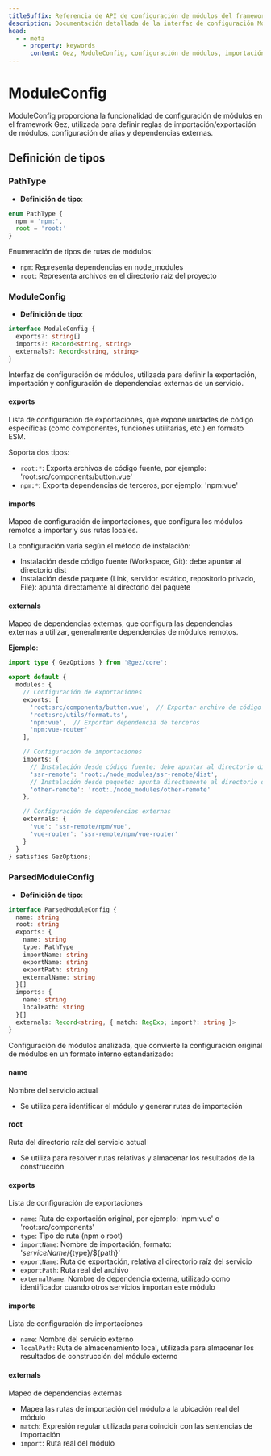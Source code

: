 ```yaml
---
titleSuffix: Referencia de API de configuración de módulos del framework Gez
description: Documentación detallada de la interfaz de configuración ModuleConfig del framework Gez, incluyendo reglas de importación/exportación de módulos, configuración de alias y gestión de dependencias externas, para ayudar a los desarrolladores a comprender en profundidad el sistema modular del framework.
head:
  - - meta
    - property: keywords
      content: Gez, ModuleConfig, configuración de módulos, importación/exportación de módulos, dependencias externas, configuración de alias, gestión de dependencias, framework de aplicaciones web
---
```


# ModuleConfig

ModuleConfig proporciona la funcionalidad de configuración de módulos en el framework Gez, utilizada para definir reglas de importación/exportación de módulos, configuración de alias y dependencias externas.

## Definición de tipos

### PathType

- **Definición de tipo**:
```ts
enum PathType {
  npm = 'npm:', 
  root = 'root:'
}
```

Enumeración de tipos de rutas de módulos:
- `npm`: Representa dependencias en node_modules
- `root`: Representa archivos en el directorio raíz del proyecto

### ModuleConfig

- **Definición de tipo**:
```ts
interface ModuleConfig {
  exports?: string[]
  imports?: Record<string, string>
  externals?: Record<string, string>
}
```

Interfaz de configuración de módulos, utilizada para definir la exportación, importación y configuración de dependencias externas de un servicio.

#### exports

Lista de configuración de exportaciones, que expone unidades de código específicas (como componentes, funciones utilitarias, etc.) en formato ESM.

Soporta dos tipos:
- `root:*`: Exporta archivos de código fuente, por ejemplo: 'root:src/components/button.vue'
- `npm:*`: Exporta dependencias de terceros, por ejemplo: 'npm:vue'

#### imports

Mapeo de configuración de importaciones, que configura los módulos remotos a importar y sus rutas locales.

La configuración varía según el método de instalación:
- Instalación desde código fuente (Workspace, Git): debe apuntar al directorio dist
- Instalación desde paquete (Link, servidor estático, repositorio privado, File): apunta directamente al directorio del paquete

#### externals

Mapeo de dependencias externas, que configura las dependencias externas a utilizar, generalmente dependencias de módulos remotos.

**Ejemplo**:
```ts title="entry.node.ts"
import type { GezOptions } from '@gez/core';

export default {
  modules: {
    // Configuración de exportaciones
    exports: [
      'root:src/components/button.vue',  // Exportar archivo de código fuente
      'root:src/utils/format.ts',
      'npm:vue',  // Exportar dependencia de terceros
      'npm:vue-router'
    ],

    // Configuración de importaciones
    imports: {
      // Instalación desde código fuente: debe apuntar al directorio dist
      'ssr-remote': 'root:./node_modules/ssr-remote/dist',
      // Instalación desde paquete: apunta directamente al directorio del paquete
      'other-remote': 'root:./node_modules/other-remote'
    },

    // Configuración de dependencias externas
    externals: {
      'vue': 'ssr-remote/npm/vue',
      'vue-router': 'ssr-remote/npm/vue-router'
    }
  }
} satisfies GezOptions;
```

### ParsedModuleConfig

- **Definición de tipo**:
```ts
interface ParsedModuleConfig {
  name: string
  root: string
  exports: {
    name: string
    type: PathType
    importName: string
    exportName: string
    exportPath: string
    externalName: string
  }[]
  imports: {
    name: string
    localPath: string
  }[]
  externals: Record<string, { match: RegExp; import?: string }>
}
```

Configuración de módulos analizada, que convierte la configuración original de módulos en un formato interno estandarizado:

#### name
Nombre del servicio actual
- Se utiliza para identificar el módulo y generar rutas de importación

#### root
Ruta del directorio raíz del servicio actual
- Se utiliza para resolver rutas relativas y almacenar los resultados de la construcción

#### exports
Lista de configuración de exportaciones
- `name`: Ruta de exportación original, por ejemplo: 'npm:vue' o 'root:src/components'
- `type`: Tipo de ruta (npm o root)
- `importName`: Nombre de importación, formato: '${serviceName}/${type}/${path}'
- `exportName`: Ruta de exportación, relativa al directorio raíz del servicio
- `exportPath`: Ruta real del archivo
- `externalName`: Nombre de dependencia externa, utilizado como identificador cuando otros servicios importan este módulo

#### imports
Lista de configuración de importaciones
- `name`: Nombre del servicio externo
- `localPath`: Ruta de almacenamiento local, utilizada para almacenar los resultados de construcción del módulo externo

#### externals
Mapeo de dependencias externas
- Mapea las rutas de importación del módulo a la ubicación real del módulo
- `match`: Expresión regular utilizada para coincidir con las sentencias de importación
- `import`: Ruta real del módulo